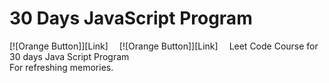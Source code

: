 # 30 Days JavaScript Program
<p align="center">
  <div>
    [![Orange Button]][Link]   
[![Orange Button]][Link]   
Leet Code Course for 30 days Java Script Program
<br>
<div = center>
For refreshing memories.
<br>

<!---------------------------------------------------------------------------->

[Link]: https://leetcode.com/studyplan/30-days-of-javascript/
[Shield]: Types/Shield.md
[KBD]: Types/KBD.md


<!---------------------------------[ Badges ]---------------------------------->
[Orange Button]: https://img.shields.io/badge/Leetcode-orange?style=flat-square
